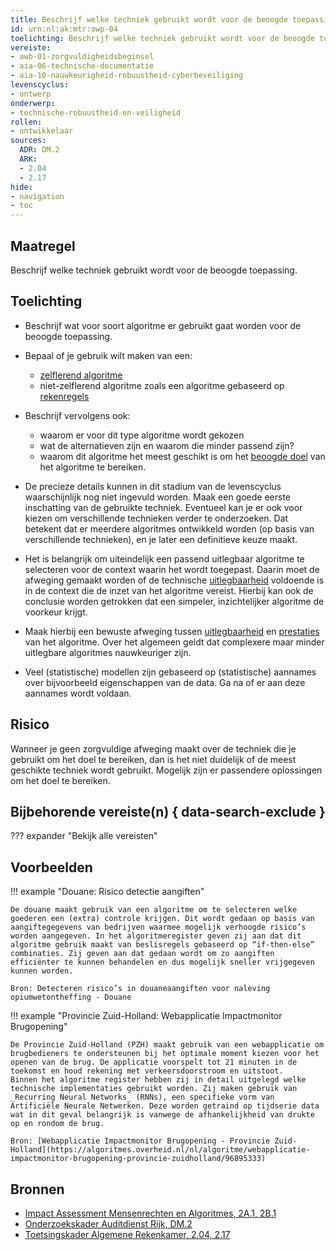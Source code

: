 ```yaml
---
title: Beschrijf welke techniek gebruikt wordt voor de beoogde toepassing
id: urn:nl:ak:mtr:owp-04
toelichting: Beschrijf welke techniek gebruikt wordt voor de beoogde toepassing. 
vereiste: 
- awb-01-zorgvuldigheidsbeginsel
- aia-06-technische-documentatie
- aia-10-nauwkeurigheid-robuustheid-cyberbeveiliging
levenscyclus: 
- ontwerp
onderwerp:
- technische-robuustheid-en-veiligheid
rollen:
- ontwikkelaar
sources:
  ADR: DM.2
  ARK: 
  - 2.04
  - 2.17
hide:
- navigation
- toc
---
```


<!-- tags -->

## Maatregel
Beschrijf welke techniek gebruikt wordt voor de beoogde toepassing. 

## Toelichting 
- Beschrijf wat voor soort algoritme er gebruikt gaat worden voor de beoogde toepassing. 
- Bepaal of je gebruik wilt maken van een:

    - [zelflerend algoritme](../../overhetalgoritmekader/soorten-algoritmes.md#zelflerende-algoritmes)
    - niet-zelflerend algoritme zoals een algoritme gebaseerd op [rekenregels](../../overhetalgoritmekader/soorten-algoritmes.md#rekenregels)

- Beschrijf vervolgens ook:
    
    - waarom er voor dit type algoritme wordt gekozen
    - wat de alternatieven zijn en waarom die minder passend zijn?
    - waarom dit algoritme het meest geschikt is om het [beoogde doel](1-pba-02-formuleren-doelstelling.md) van het algoritme te bereiken. 

- De precieze details kunnen in dit stadium van de levenscyclus waarschijnlijk nog niet ingevuld worden. Maak een goede eerste inschatting van de gebruikte techniek. Eventueel kan je er ook voor kiezen om verschillende technieken verder te onderzoeken. Dat betekent dat er meerdere algoritmes ontwikkeld worden (op basis van verschillende technieken), en je later een definitieve keuze maakt. 

- Het is belangrijk om uiteindelijk een passend uitlegbaar algoritme te selecteren voor de context waarin het wordt toegepast. Daarin moet de afweging gemaakt worden of de technische [uitlegbaarheid](2-owp-33-toepassen-uitlegbaarheidstechnieken.md) voldoende is in de context die de inzet van het algoritme vereist. Hierbij kan ook de conclusie worden getrokken dat een simpeler, inzichtelijker algoritme de voorkeur krijgt. 

- Maak hierbij een bewuste afweging tussen [uitlegbaarheid](2-owp-33-toepassen-uitlegbaarheidstechnieken.md) en [prestaties](5-ver-02-evalueer-nauwkeurigheid.md) van het algoritme. Over het algemeen geldt dat complexere maar minder uitlegbare algoritmes nauwkeuriger zijn. 

- Veel (statistische) modellen zijn gebaseerd op (statistische) aannames over bijvoorbeeld eigenschappen van de data. Ga na of er aan deze aannames wordt voldaan. 

## Risico
Wanneer je geen zorgvuldige afweging maakt over de techniek die je gebruikt om het doel te bereiken, dan is het niet duidelijk of de meest geschikte techniek wordt gebruikt. Mogelijk zijn er passendere oplossingen om het doel te bereiken. 

## Bijbehorende vereiste(n) { data-search-exclude }
??? expander "Bekijk alle vereisten"
    <!-- list_vereisten_on_maatregelen_page -->

## Voorbeelden

!!! example "Douane: Risico detectie aangiften"
	
 	De douane maakt gebruik van een algoritme om te selecteren welke goederen een (extra) controle krijgen. Dit wordt gedaan op basis van aangiftegegevens van bedrijven waarmee mogelijk verhoogde risico’s worden aangegeven. In het algoritmeregister geven zij aan dat dit algoritme gebruik maakt van beslisregels gebaseerd op “if-then-else” combinaties. Zij geven aan dat gedaan wordt om zo aangiften efficiënter te kunnen behandelen en dus mogelijk sneller vrijgegeven kunnen worden.
	
 	Bron: Detecteren risico’s in douaneaangiften voor naleving opiumwetontheffing - Douane


!!! example "Provincie Zuid-Holland: Webapplicatie Impactmonitor Brugopening"

	De Provincie Zuid-Holland (PZH) maakt gebruik van een webapplicatie om brugbedieners te ondersteunen bij het optimale moment kiezen voor het openen van de brug. De applicatie voorspelt tot 21 minuten in de toekomst en houd rekening met verkeersdoorstroom en uitstoot.
	Binnen het algoritme register hebben zij in detail uitgelegd welke technische implementaties gebruikt worden. Zij maken gebruik van _Recurring Neural Networks_ (RNNs), een specifieke vorm van Artificiële Neurale Netwerken. Deze worden getraind op tijdserie data wat in dit geval belangrijk is vanwege de afhankelijkheid van drukte op en rondom de brug.
	
	Bron: [Webapplicatie Impactmonitor Brugopening - Provincie Zuid-Holland](https://algoritmes.overheid.nl/nl/algoritme/webapplicatie-impactmonitor-brugopening-provincie-zuidholland/96895333)



## Bronnen 
- [Impact Assessment Mensenrechten en Algoritmes, 2A.1, 2B.1](../hulpmiddelen/IAMA.md)
- [Onderzoekskader Auditdienst Rijk, DM.2](https://www.rijksoverheid.nl/documenten/rapporten/2023/07/11/onderzoekskader-algoritmes-adr-2023)
- [Toetsingskader Algemene Rekenkamer, 2.04, 2.17](https://www.rekenkamer.nl/onderwerpen/algoritmes/documenten/publicaties/2024/05/15/het-toetsingskader-aan-de-slag)
